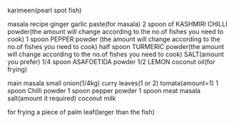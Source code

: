 karimeen(pearl spot fish)

masala recipe
ginger garlic paste(for masala)
2 spoon of KASHMIRI CHILLI powder(the amount will change according to the no.of fishes you need to cook)
1 spoon PEPPER powder (the amount will change according to the no.of fishes you need to cook)
half spoon TURMERIC powder(the amount will change according to the no.of fishes you need to cook)
SALT(amount you prefer)
1/4 spoon ASAFOETIDA powder
1/2 LEMON
coconut oil(for frying)

main masala
small onion(1/4kg)
curry leaves(1 or 2)
tomata(amount=1)
1 spoon Chilli powder
1 spoon pepper powder
1 spoon meat masala
salt(amount it required)
coconut milk

for frying
a piece of palm leaf(larger than the fish)
